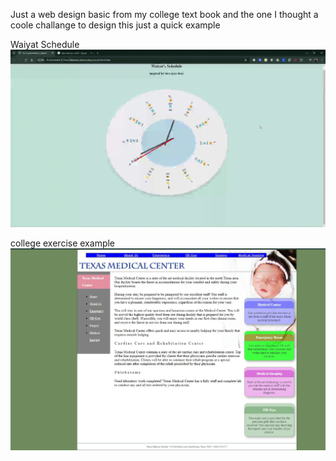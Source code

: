 Just a web design basic from my college text book and the one I thought a coole challange to design
this just a quick example

Waiyat Schedule
![waiyatschedule](img/clock_demo.gif)



college exercise example
![schooll exercise](img/1.jpg)


